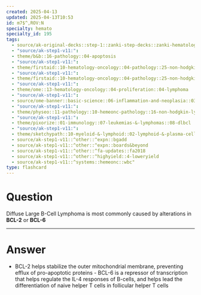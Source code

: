 ```yaml
---
created: 2025-04-13
updated: 2025-04-13T10:53
id: m7$^,ROV:N
specialty: hemato
specialty_id: 195
tags:
  - source/ak-original-decks::step-1::zanki-step-decks::zanki-hematology-&-oncology::pathoma-wbc
  - "source/ak-step1-v11:": 
  - theme/b&b::16-pathology::04-apoptosis
  - "source/ak-step1-v11:": 
  - theme/firstaid::10-hematology-oncology::04-pathology::25-non-hodgkin-lymphoma
  - "source/ak-step1-v11:": 
  - theme/firstaid::10-hematology-oncology::04-pathology::25-non-hodgkin-lymphoma::diffuse-large-b-cell-lymphoma
  - "source/ak-step1-v11:": 
  - theme/ome::13-hematology-oncology::04-proliferation::04-lymphoma
  - "source/ak-step1-v11:": 
  - source/ome-banner::basic-science::06-inflammation-and-neoplasia::03-apoptosis
  - "source/ak-step1-v11:": 
  - theme/physeo::11-pathology::10-hemeonc-pathology::16-non-hodgkin-lymphoma
  - "source/ak-step1-v11:": 
  - theme/pixorize::01-immunology::07-leukemias-&-lymphomas::08-dlbcl
  - "source/ak-step1-v11:": 
  - theme/sketchypath::10-myeloid-&-lymphoid::02-lymphoid-&-plasma-cell-disorders::03-non-hodgkin-lymphoma
  - source/ak-step1-v11::^other::^expn::bgadd
  - source/ak-step1-v11::^other::^expn::boards&beyond
  - source/ak-step1-v11::^other::^fa-updates::fa2018
  - source/ak-step1-v11::^other::^highyield::4-loweryield
  - source/ak-step1-v11::^systems::hemeonc::wbc"
type: flashcard
---
```


# Question
Diffuse Large B-Cell Lymphoma is most commonly caused by alterations in **BCL-2** or **BCL-6**

---

# Answer
- BCL-2 helps stabilize the outer mitochondrial membrane, preventing efflux of pro-apoptotic proteins   - BCL-6 is a repressor of transcription that helps regulate the IL-4 responses of B-cells, and helps lead the differentiation of naive helper T cells in follicular helper T cells
